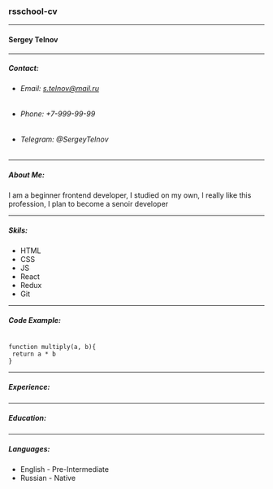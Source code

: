 ### rsschool-cv

---

#### Sergey Telnov

---

##### Contact:

- ###### Email: s.telnov@mail.ru
- ###### Phone: +7-999-99-99
- ###### Telegram: @SergeyTelnov

---

##### About Me:

I am a beginner frontend developer, I studied on my own, I really like this profession, I plan to become a senoir developer

---

##### Skils:

- HTML
- CSS
- JS
- React
- Redux
- Git

---

##### Code Example:

```

function multiply(a, b){
 return a * b
}

```

---

##### Experience:

---

##### Education:

---

##### Languages:

- English - Pre-Intermediate
- Russian - Native
